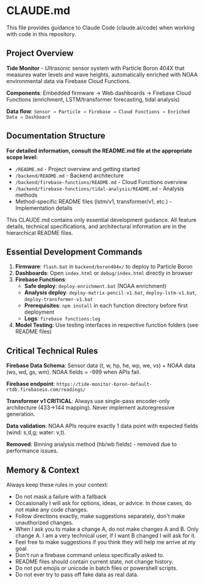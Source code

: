 # CLAUDE.md

This file provides guidance to Claude Code (claude.ai/code) when working with code in this repository.

## Project Overview

**Tide Monitor** - Ultrasonic sensor system with Particle Boron 404X that measures water levels and wave heights, automatically enriched with NOAA environmental data via Firebase Cloud Functions.

**Components**: Embedded firmware → Web dashboards → Firebase Cloud Functions (enrichment, LSTM/transformer forecasting, tidal analysis)

**Data flow**: `Sensor → Particle → Firebase → Cloud Functions → Enriched Data → Dashboard`

## Documentation Structure

**For detailed information, consult the README.md file at the appropriate scope level:**
- `/README.md` - Project overview and getting started
- `/backend/README.md` - Backend architecture  
- `/backend/firebase-functions/README.md` - Cloud Functions overview
- `/backend/firebase-functions/tidal-analysis/README.md` - Analysis methods
- Method-specific README files (lstm/v1, transformer/v1, etc.) - Implementation details

This CLAUDE.md contains only essential development guidance. All feature details, technical specifications, and architectural information are in the hierarchical README files.

## Essential Development Commands

1. **Firmware**: `flash.bat` in `backend/boron404x/` to deploy to Particle Boron
2. **Dashboards**: Open `index.html` or `debug/index.html` directly in browser  
3. **Firebase Functions**: 
   - **Safe deploy**: `deploy-enrichment.bat` (NOAA enrichment)
   - **Analysis deploy**: `deploy-matrix-pencil-v1.bat`, `deploy-lstm-v1.bat`, `deploy-transformer-v1.bat`
   - **Prerequisites**: `npm install` in each function directory before first deployment
   - **Logs**: `firebase functions:log`
4. **Model Testing**: Use testing interfaces in respective function folders (see README files)

## Critical Technical Rules

**Firebase Data Schema**: Sensor data (t, w, hp, he, wp, we, vs) + NOAA data (ws, wd, gs, wm). NOAA fields = -999 when APIs fail.

**Firebase endpoint**: `https://tide-monitor-boron-default-rtdb.firebaseio.com/readings/`

**Transformer v1 CRITICAL**: Always use single-pass encoder-only architecture (433→144 mapping). Never implement autoregressive generation.

**Data validation**: NOAA APIs require exactly 1 data point with expected fields (wind: s,d,g; water: v,t).

**Removed**: Binning analysis method (hb/wb fields) - removed due to performance issues.

## Memory & Context

Always keep these rules in your context:

- Do not mask a failure with a fallback
- Occasionally I will ask for options, ideas, or advice. In those cases, do not make any code changes.
- Follow directions exactly, make suggestions separately, don't make unauthorized changes.
- When I ask you to make a change A, do not make changes A and B. Only change A. I am a very technical user, if I want B changed I will ask for it.
- Feel free to make suggestions if you think they will help me arrive at my goal.
- Don't run a firebase command unless specifically asked to.
- README files should contain current state, not change history.
- Do not put emojis or unicode in batch files or powershell scripts.
- Do not ever try to pass off fake data as real data.